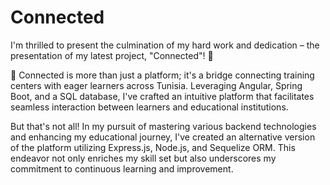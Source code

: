 # Connected
I'm thrilled to present the culmination of my hard work and dedication – the presentation of my latest project, "Connected"! 🎉

🚀 Connected is more than just a platform; it's a bridge connecting training centers with eager learners across Tunisia. Leveraging Angular, Spring Boot, and a SQL database, I've crafted an intuitive platform that facilitates seamless interaction between learners and educational institutions.

But that's not all! In my pursuit of mastering various backend technologies and enhancing my educational journey, I've created an alternative version of the platform utilizing Express.js, Node.js, and Sequelize ORM. This endeavor not only enriches my skill set but also underscores my commitment to continuous learning and improvement.
